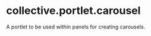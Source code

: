 collective.portlet.carousel
==========================

A portlet to be used within panels for creating carousels.